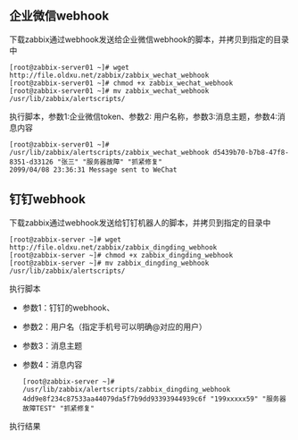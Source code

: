 ## 企业微信webhook
下载zabbix通过﻿webhook﻿发送给企业微信webhook的脚本，并拷贝到指定的目录中﻿
```
[root@zabbix-server01 ~]# wget http://file.oldxu.net/zabbix/zabbix_wechat_webhook
[root@zabbix-server01 ~]# chmod +x zabbix_wechat_webhook
[root@zabbix-server01 ~]# mv zabbix_wechat_webhook /usr/lib/zabbix/alertscripts/
```

执行脚本，参数1:企业微信token、参数2: 用户名称，参数3:消息主题，参数4:消息内容
```
[root@zabbix-server01 ~]# /usr/lib/zabbix/alertscripts/zabbix_wechat_webhook d5439b70-b7b8-47f8-8351-d33126 "张三" "服务器故障" "抓紧修复"
2099/04/08 23:36:31 Message sent to WeChat
```
##  钉钉webhook
下载zabbix通过﻿webhook﻿发送给钉钉机器人的脚本，并拷贝到指定的目录中

```
[root@zabbix-server ~]# wget http://file.oldxu.net/zabbix/zabbix_dingding_webhook
[root@zabbix-server ~]# chmod +x zabbix_dingding_webhook
[root@zabbix-server ~]# mv zabbix_dingding_webhook /usr/lib/zabbix/alertscripts/
```


执行脚本

- 参数1：钉钉的webhook、

- 参数2：用户名（指定手机号可以明确@对应的用户）

- 参数3：消息主题

- 参数4：消息内容

  ```
  [root@zabbix-server ~]# /usr/lib/zabbix/alertscripts/zabbix_dingding_webhook 4dd9e8f234c87533aa44079da5f7b9dd93393944939c6f "199xxxxx59" "服务器故障TEST" "抓紧修复"
  ```

执行结果
